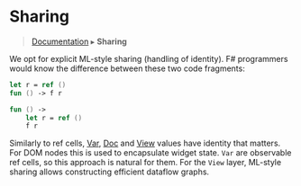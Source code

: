 # Sharing
> [Documentation](../README.md) ▸ **Sharing**

We opt for explicit ML-style sharing (handling of identity).  F#
programmers would know the difference between these two code
fragments:

```fsharp
let r = ref ()
fun () -> f r

fun () ->
    let r = ref ()
    f r
```

Similarly to ref cells, [Var](Var.md), [Doc](Doc.md) and [View](View.md)
values have identity that matters.  For DOM nodes this is used to
encapsulate widget state.  `Var` are observable ref cells, so this
approach is natural for them.  For the `View` layer, ML-style sharing
allows constructing efficient dataflow graphs.

